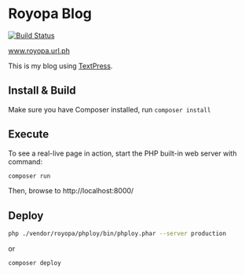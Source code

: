 # Royopa Blog

[![Build Status](https://travis-ci.org/royopa/royopa-blog.svg?branch=master)](https://travis-ci.org/royopa/royopa-blog)

www.royopa.url.ph

This is my blog using [TextPress](http://textpress.shameerc.com).

## Install & Build

Make sure you have Composer installed, run `composer install`

## Execute

To see a real-live page in action, start the PHP built-in web server with
command:

```sh
composer run
```

Then, browse to http://localhost:8000/

## Deploy

```sh
php ./vendor/royopa/phploy/bin/phploy.phar --server production
```
or

```sh
composer deploy
```
